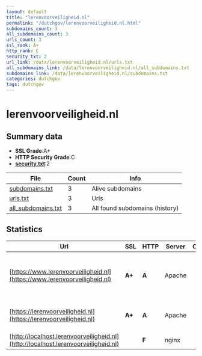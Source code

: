 ```yaml
---
layout: default
title: "lerenvoorveiligheid.nl"
permalink: "/dutchgov/lerenvoorveiligheid.nl.html"
subdomains_count: 3
all_subdomains_count: 3
urls_count: 3
ssl_rank: A+
http_rank: C
security_txt: 2
url_link: /data/lerenvoorveiligheid.nl/urls.txt
all_subdomains_link: /data/lerenvoorveiligheid.nl/all_subdomains.txt
subdomains_link: /data/lerenvoorveiligheid.nl/subdomains.txt
categories: dutchgov
tags: dutchgov
---
```



# lerenvoorveiligheid.nl
## Summary data


 - **SSL Grade**:A+
 - **HTTP Security Grade**:C
 - **[security.txt](https://www.digitaleoverheid.nl/nieuws/standaard-security-txt-nu-verplicht-voor-overheid/)**:2


| File       | Count | Info |
|------------|-------|------|
|[subdomains.txt](/DutchGovScope/data/lerenvoorveiligheid.nl/subdomains.txt)|3|Alive subdomains|
|[urls.txt](/DutchGovScope/data/lerenvoorveiligheid.nl/urls.txt)|3|Urls|
|[all_subdomains.txt](/DutchGovScope/data/lerenvoorveiligheid.nl/all_subdomains.txt)|3|All found subdomains (history)|


## Statistics


| Url | SSL | HTTP | Server | Cookie | HSTS | CORS | CTO | CSP | XFO | XXP | RP |FP| Tech |Title |
|--------|-------|-------|------|------|------|------|------|------|------|------|------|------|------|------|
|[https://www.lerenvoorveiligheid.nl](https://www.lerenvoorveiligheid.nl)| **A+**| **A**|Apache| |:white_check_mark: | | | | :white_check_mark: | :white_check_mark: | :white_check_mark: | |Apache HTTP Server Drupal HSTS PHP|Leren voor veili...|
|[https://lerenvoorveiligheid.nl](https://lerenvoorveiligheid.nl)| **A+**| **A**|Apache| |:white_check_mark: | | | | :white_check_mark: | :white_check_mark: | :white_check_mark: | |Apache HTTP Server HSTS|301 Moved Perman...|
|[http://localhost.lerenvoorveiligheid.nl](http://localhost.lerenvoorveiligheid.nl)| | **F**|nginx| | | :warning:| | | | | :white_check_mark: | |Nginx|(404 Not Found)|

